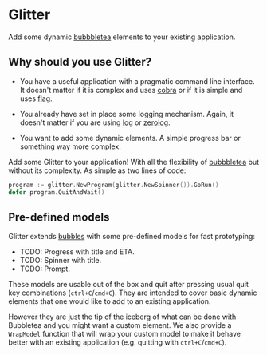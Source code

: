 # Glitter

Add some dynamic [bubbbletea](https://github.com/charmbracelet/bubbletea)
elements to your existing application.

## Why should you use Glitter?

- You have a useful application with a pragmatic command line interface. It
doesn't matter if it is complex and uses
[cobra](https://github.com/spf13/cobra) or if it is simple and uses
[flag](https://pkg.go.dev/flag).

- You already have set in place some logging mechanism. Again, it doesn't
matter if you are using [log](https://pkg.go.dev/log) or
[zerolog](https://github.com/rs/zerolog).

- You want to add some dynamic elements. A simple progress bar or something way
  more complex.

Add some Glitter to your application! With all the flexibility of
[bubbbletea](https://github.com/charmbracelet/bubbletea) but without its
complexity. As simple as two lines of code:

```go
program := glitter.NewProgram(glitter.NewSpinner()).GoRun()
defer program.QuitAndWait()
```

## Pre-defined models
Glitter extends [bubbles](https://github.com/charmbracelet/bubbles) with some
pre-defined models for fast prototyping:

- TODO: Progress with title and ETA.
- TODO: Spinner with title.
- TODO: Prompt.

These models are usable out of the box and quit after pressing usual quit key
combinations (`ctrl+C`/`cmd+C`). They are intended to cover basic dynamic
elements that one would like to add to an existing application. 

However they are just the tip of the iceberg of what can be done with
Bubbletea and you might want a custom element. We also provide a `WrapModel`
function that will wrap your custom model to make it behave better with an
existing application (e.g. quitting with `ctrl+C`/`cmd+C`).